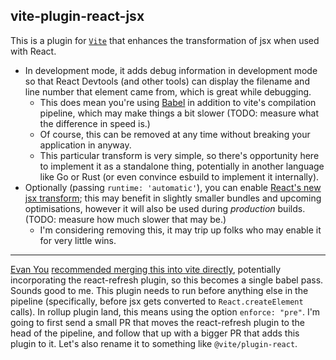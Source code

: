 ## vite-plugin-react-jsx

This is a plugin for [`Vite`](https://vitejs.dev/) that enhances the transformation of jsx when used with React.

- In development mode, it adds debug information in development mode so that React Devtools (and other tools) can display the filename and line number that element came from, which is great while debugging.
  - This does mean you're using [Babel](https://babeljs.io/) in addition to vite's compilation pipeline, which may make things a bit slower (TODO: measure what the difference in speed is.)
  - Of course, this can be removed at any time without breaking your application in anyway.
  - This particular transform is very simple, so there's opportunity here to implement it as a standalone thing, potentially in another language like Go or Rust (or even convince esbuild to implement it internally).
- Optionally (passing `runtime: 'automatic'`), you can enable [React's new jsx transform](https://reactjs.org/blog/2020/09/22/introducing-the-new-jsx-transform.html); this may benefit in slightly smaller bundles and upcoming optimisations, however it will also be used during _production_ builds. (TODO: measure how much slower that may be.)
  - I'm considering removing this, it may trip up folks who may enable it for very little wins.

---

[Evan You](https://github.com/yyx990803) [recommended merging this into vite directly](https://twitter.com/youyuxi/status/1358416871637270528), potentially incorporating the react-refresh plugin, so this becomes a single babel pass. Sounds good to me. This plugin needs to run before anything else in the pipeline (specifically, before jsx gets converted to `React.createElement` calls). In rollup plugin land, this means using the option `enforce: "pre"`. I'm going to first send a small PR that moves the react-refresh plugin to the head of the pipeline, and follow that up with a bigger PR that adds this plugin to it. Let's also rename it to something like `@vite/plugin-react`.
